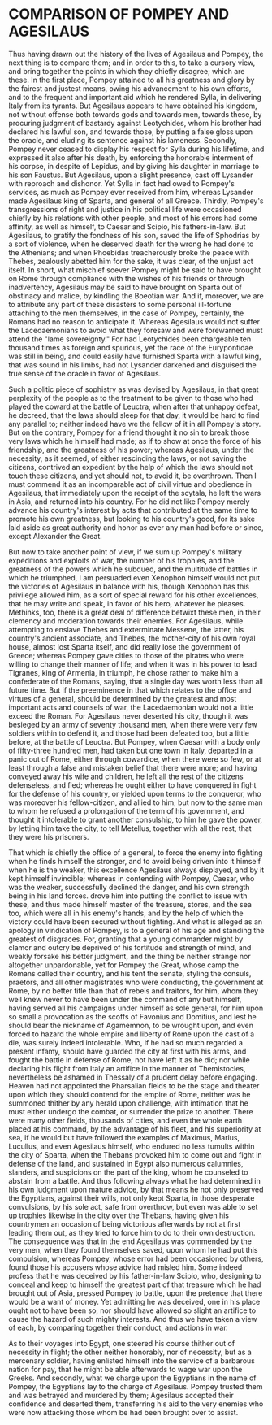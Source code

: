 # COMPARISON OF POMPEY AND AGESILAUS

Thus having drawn out the history of the lives of Agesilaus and
Pompey, the next thing is to compare them; and in order to this, to
take a cursory view, and bring together the points in which they
chiefly disagree; which are these.  In the first place, Pompey
attained to all his greatness and glory by the fairest and justest
means, owing his advancement to his own efforts, and to the frequent
and important aid which he rendered Sylla, in delivering Italy from
its tyrants.  But Agesilaus appears to have obtained his kingdom,
not without offense both towards gods and towards men, towards
these, by procuring judgment of bastardy against Leotychides, whom
his brother had declared his lawful son, and towards those, by
putting a false gloss upon the oracle, and eluding its sentence
against his lameness.  Secondly, Pompey never ceased to display his
respect for Sylla during his lifetime, and expressed it also after
his death, by enforcing the honorable interment of his corpse, in
despite of Lepidus, and by giving his daughter in marriage to his
son Faustus.  But Agesilaus, upon a slight presence, cast off
Lysander with reproach and dishonor.  Yet Sylla in fact had owed to
Pompey's services, as much as Pompey ever received from him, whereas
Lysander made Agesilaus king of Sparta, and general of all Greece.
Thirdly, Pompey's transgressions of right and justice in his
political life were occasioned chiefly by his relations with other
people, and most of his errors had some affinity, as well as
himself, to Caesar and Scipio, his fathers-in-law.  But Agesilaus,
to gratify the fondness of his son, saved the life of Sphodrias by a
sort of violence, when he deserved death for the wrong he had done
to the Athenians; and when Phoebidas treacherously broke the peace
with Thebes, zealously abetted him for the sake, it was clear, of
the unjust act itself.  In short, what mischief soever Pompey might
be said to have brought on Rome through compliance with the wishes
of his friends or through inadvertency, Agesilaus may be said to
have brought on Sparta out of obstinacy and malice, by kindling the
Boeotian war.  And if, moreover, we are to attribute any part of
these disasters to some personal ill-fortune attaching to the men
themselves, in the case of Pompey, certainly, the Romans had no
reason to anticipate it.  Whereas Agesilaus would not suffer the
Lacedaemonians to avoid what they foresaw and were forewarned must
attend the "lame sovereignty."  For had Leotychides been chargeable
ten thousand times as foreign and spurious, yet the race of the
Eurypontidae was still in being, and could easily have furnished
Sparta with a lawful king, that was sound in his limbs, had not
Lysander darkened and disguised the true sense of the oracle in
favor of Agesilaus.

Such a politic piece of sophistry as was devised by Agesilaus, in
that great perplexity of the people as to the treatment to be given
to those who had played the coward at the battle of Leuctra, when
after that unhappy defeat, he decreed, that the laws should sleep
for that day, it would be hard to find any parallel to; neither
indeed have we the fellow of it in all Pompey's story.  But on the
contrary, Pompey for a friend thought it no sin to break those very
laws which he himself had made; as if to show at once the force of
his friendship, and the greatness of his power; whereas Agesilaus,
under the necessity, as it seemed, of either rescinding the laws, or
not saving the citizens, contrived an expedient by the help of which
the laws should not touch these citizens, and yet should not, to
avoid it, be overthrown.  Then I must commend it as an incomparable
act of civil virtue and obedience in Agesilaus, that immediately
upon the receipt of the scytala, he left the wars in Asia, and
returned into his country.  For he did not like Pompey merely
advance his country's interest by acts that contributed at the same
time to promote his own greatness, but looking to his country's
good, for its sake laid aside as great authority and honor as ever
any man had before or since, except Alexander the Great.

But now to take another point of view, if we sum up Pompey's
military expeditions and exploits of war, the number of his
trophies, and the greatness of the powers which he subdued, and the
multitude of battles in which he triumphed, I am persuaded even
Xenophon himself would not put the victories of Agesilaus in balance
with his, though Xenophon has this privilege allowed him, as a sort
of special reward for his other excellences, that he may write and
speak, in favor of his hero, whatever he pleases.  Methinks, too,
there is a great deal of difference betwixt these men, in their
clemency and moderation towards their enemies.  For Agesilaus, while
attempting to enslave Thebes and exterminate Messene, the latter,
his country's ancient associate, and Thebes, the mother-city of his
own royal house, almost lost Sparta itself, and did really lose the
government of Greece; whereas Pompey gave cities to those of the
pirates who were willing to change their manner of life; and when it
was in his power to lead Tigranes, king of Armenia, in triumph, he
chose rather to make him a confederate of the Romans, saying, that a
single day was worth less than all future time.  But if the
preeminence in that which relates to the office and virtues of a
general, should be determined by the greatest and most important
acts and counsels of war, the Lacedaemonian would not a little
exceed the Roman.  For Agesilaus never deserted his city, though it
was besieged by an army of seventy thousand men, when there were
very few soldiers within to defend it, and those had been defeated
too, but a little before, at the battle of Leuctra.  But Pompey,
when Caesar with a body only of fifty-three hundred men, had taken
but one town in Italy, departed in a panic out of Rome, either
through cowardice, when there were so few, or at least through a
false and mistaken belief that there were more; and having conveyed
away his wife and children, he left all the rest of the citizens
defenseless, and fled; whereas he ought either to have conquered in
fight for the defense of his country, or yielded upon terms to the
conqueror, who was moreover his fellow-citizen, and allied to him;
but now to the same man to whom he refused a prolongation of the
term of his government, and thought it intolerable to grant
another consulship, to him he gave the power, by letting him take
the city, to tell Metellus, together with all the rest, that they
were his prisoners.

That which is chiefly the office of a general, to force the enemy
into fighting when he finds himself the stronger, and to avoid being
driven into it himself when he is the weaker, this excellence
Agesilaus always displayed, and by it kept himself invincible;
whereas in contending with Pompey, Caesar, who was the weaker,
successfully declined the danger, and his own strength being in his
land forces.  drove him into putting the conflict to issue with
these, and thus made himself master of the treasure, stores, and the
sea too, which were all in his enemy's hands, and by the help of
which the victory could have been secured without fighting.  And
what is alleged as an apology in vindication of Pompey, is to a
general of his age and standing the greatest of disgraces.  For,
granting that a young commander might by clamor and outcry be
deprived of his fortitude and strength of mind, and weakly forsake
his better judgment, and the thing be neither strange nor altogether
unpardonable, yet for Pompey the Great, whose camp the Romans called
their country, and his tent the senate, styling the consuls,
praetors, and all other magistrates who were conducting, the
government at Rome, by no better title than that of rebels and
traitors, for him, whom they well knew never to have been under the
command of any but himself, having served all his campaigns under
himself as sole general, for him upon so small a provocation as the
scoffs of Favonius and Domitius, and lest he should bear the
nickname of Agamemnon, to be wrought upon, and even forced to hazard
the whole empire and liberty of Rome upon the cast of a die, was
surely indeed intolerable.  Who, if he had so much regarded a
present infamy, should have guarded the city at first with his arms,
and fought the battle in defense of Rome, not have left it as he
did; nor while declaring his flight from Italy an artifice in the
manner of Themistocles, nevertheless be ashamed in Thessaly of a
prudent delay before engaging.  Heaven had not appointed the
Pharsalian fields to be the stage and theater upon which they should
contend for the empire of Rome, neither was he summoned thither by
any herald upon challenge, with intimation that he must either
undergo the combat, or surrender the prize to another.  There were
many other fields, thousands of cities, and even the whole earth
placed at his command, by the advantage of his fleet, and his
superiority at sea, if he would but have followed the examples of
Maximus, Marius, Lucullus, and even Agesilaus himself, who endured
no less tumults within the city of Sparta, when the Thebans provoked
him to come out and fight in defense of the land, and sustained in
Egypt also numerous calumnies, slanders, and suspicions on the part
of the king, whom he counseled to abstain from a battle.  And thus
following always what he had determined in his own judgment upon
mature advice, by that means he not only preserved the Egyptians,
against their wills, not only kept Sparta, in those desperate
convulsions, by his sole act, safe from overthrow, but even was able
to set up trophies likewise in the city over the Thebans, having
given his countrymen an occasion of being victorious afterwards by
not at first leading them out, as they tried to force him to do to
their own destruction.  The consequence was that in the end
Agesilaus was commended by the very men, when they found themselves
saved, upon whom he had put this compulsion, whereas Pompey, whose
error had been occasioned by others, found those his accusers whose
advice had misled him.  Some indeed profess that he was deceived by
his father-in-law Scipio, who, designing to conceal and keep to
himself the greatest part of that treasure which he had brought out
of Asia, pressed Pompey to battle, upon the pretence that there
would be a want of money.  Yet admitting he was deceived, one in his
place ought not to have been so, nor should have allowed so slight
an artifice to cause the hazard of such mighty interests.  And thus
we have taken a view of each, by comparing together their conduct,
and actions in war.

As to their voyages into Egypt, one steered his course thither out
of necessity in flight; the other neither honorably, nor of
necessity, but as a mercenary soldier, having enlisted himself into
the service of a barbarous nation for pay, that he might be able
afterwards to wage war upon the Greeks.  And secondly, what we
charge upon the Egyptians in the name of Pompey, the Egyptians lay
to the charge of Agesilaus.  Pompey trusted them and was betrayed
and murdered by them; Agesilaus accepted their confidence and
deserted them, transferring his aid to the very enemies who were now
attacking those whom be had been brought over to assist.



